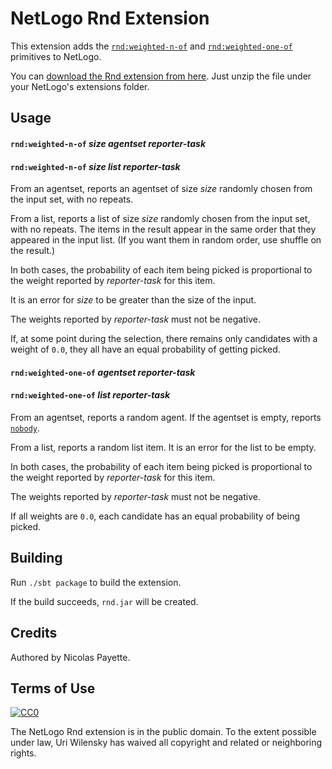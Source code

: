 # NetLogo Rnd Extension

This extension adds the [`rnd:weighted-n-of`](#rndweighted-n-of-size-agentset-reporter-task) and [`rnd:weighted-one-of`](#rndweighted-one-of--agentset-reporter-task) primitives to NetLogo.

You can [download the Rnd extension from here](https://github.com/NetLogo/Rnd-Extension/releases/download/v1.0.0/rnd.zip). Just unzip the file under your NetLogo's extensions folder.

## Usage

#### `rnd:weighted-n-of` _size_ _agentset_ _reporter-task_
#### `rnd:weighted-n-of` _size_ _list_ _reporter-task_

From an agentset, reports an agentset of size _size_ randomly chosen from the input set, with no repeats.

From a list, reports a list of size _size_ randomly chosen from the input set, with no repeats. The items in the result appear in the same order that they appeared in the input list. (If you want them in random order, use shuffle on the result.)

In both cases, the probability of each item being picked is proportional to the weight reported by _reporter-task_ for this item.

It is an error for _size_ to be greater than the size of the input.

The weights reported by _reporter-task_ must not be negative.

If, at some point during the selection, there remains only candidates with a weight of `0.0`, they all have an equal probability of getting picked.

#### `rnd:weighted-one-of`  _agentset_ _reporter-task_
#### `rnd:weighted-one-of`  _list_ _reporter-task_

From an agentset, reports a random agent. If the agentset is empty, reports [`nobody`](http://ccl.northwestern.edu/netlogo/docs/dictionary.html#nobody).

From a list, reports a random list item. It is an error for the list to be empty.

In both cases, the probability of each item being picked is proportional to the weight reported by _reporter-task_ for this item.

The weights reported by _reporter-task_ must not be negative.

If all weights are `0.0`, each candidate has an equal probability of being picked.

## Building

Run `./sbt package` to build the extension.

If the build succeeds, `rnd.jar` will be created.

## Credits

Authored by Nicolas Payette.

## Terms of Use

[![CC0](http://i.creativecommons.org/p/zero/1.0/88x31.png)](http://creativecommons.org/publicdomain/zero/1.0/)

The NetLogo Rnd extension is in the public domain. To the extent possible under law, Uri Wilensky has waived all copyright and related or neighboring rights.
